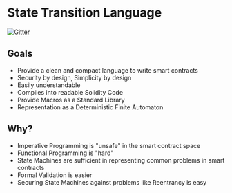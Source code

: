 # State Transition Language

[![Gitter](https://badges.gitter.im/eyecikjou567/statra.svg)](https://gitter.im/eyecikjou567/statra?utm_source=badge&utm_medium=badge&utm_campaign=pr-badge)

## Goals

* Provide a clean and compact language to write smart contracts
* Security by design, Simplicity by design
* Easily understandable
* Compiles into readable Solidity Code
* Provide Macros as a Standard Library
* Representation as a Deterministic Finite Automaton

## Why?

* Imperative Programming is "unsafe" in the smart contract space
* Functional Programming is "hard"
* State Machines are sufficient in representing common problems in smart contracts
* Formal Validation is easier
* Securing State Machines against problems like Reentrancy is easy
